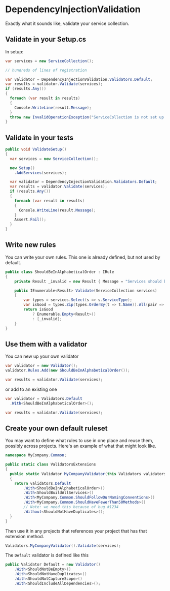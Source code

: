 # DependencyInjectionValidation

Exactly what it sounds like, validate your service collection.

## Validate in your Setup.cs

In setup:

```csharp
var services = new ServiceCollection();

// hundreds of lines of registration

var validator = DependencyInjectionValidation.Validators.Default;
var results = validator.Validate(services);
if (results.Any())
{
  foreach (var result in results)
  {
    Console.WriteLine(result.Message);
  }
  throw new InvalidOperationException("ServiceCollection is not set up correctly.");
}
```

## Validate in your tests

```csharp
public void ValidateSetup()
{
  var services = new ServiceCollection();

  new Setup()
    .AddServices(services);

  var validator = DependencyInjectionValidation.Validators.Default;
  var results = validator.Validate(services);
  if (results.Any())
  {
    foreach (var result in results)
    {
      Console.WriteLine(result.Message);
    }
    Assert.Fail();
  }
}
```

## Write new rules

You can write your own rules. This one is already defined, but not used by default.

```csharp
public class ShouldBeInAlphabeticalOrder : IRule
{
    private Result _invalid = new Result { Message = "Services should be registered in alphabetical order." };

    public IEnumerable<Result> Validate(ServiceCollection services)
    {
        var types = services.Select(s => s.ServiceType);
        var isGood = types.Zip(types.OrderBy(t => t.Name)).All(pair => pair.First == pair.Second);
        return isGood
            ? Enumerable.Empty<Result>()
            : [_invalid];
    }
}
```

## Use them with a validator

You can new up your own validator

```csharp
var validator = new Validator();
validator.Rules.Add(new ShouldBeInAlphabeticalOrder());

var results = validator.Validate(services);
```

or add to an existing one

```csharp
var validator = Validators.Default
  .With<ShouldBeInAlphabeticalOrder>();

var results = validator.Validate(services);
```

## Create your own default ruleset

You may want to define what rules to use in one place and reuse them, possibly across projects. Here's an example of what that might look like.

```csharp
namespace MyCompany.Common;

public static class ValidatorsExtensions
{
  public static Validator MyCompanyValidator(this Validators validators)
  {
    return validators.Default
        .With<ShouldBeInAlphabeticalOrder>()
        .With<ShouldBuildAllServices>()
        .With<MyCompany.Common.ShouldFollowOurNamingConventions>()
        .With<MyCompany.Common.ShouldHaveFewerThan50Methods>()
        // Note: we need this because of bug #1234
        .Without<ShouldNotHaveDuplicates>();
  }
}
```

Then use it in any projects that references your project that has that extension method.

```csharp
Validators.MyCompanyValidator().Validate(services);
```

The `Default` validator is defined like this

```csharp
public Validator Default = new Validator()
    .With<ShouldNotBeEmpty>()
    .With<ShouldNotHaveDuplicates>()
    .With<ShouldNotCaptureScope>()
    .With<ShouldIncludeAllDependencies>();
```
